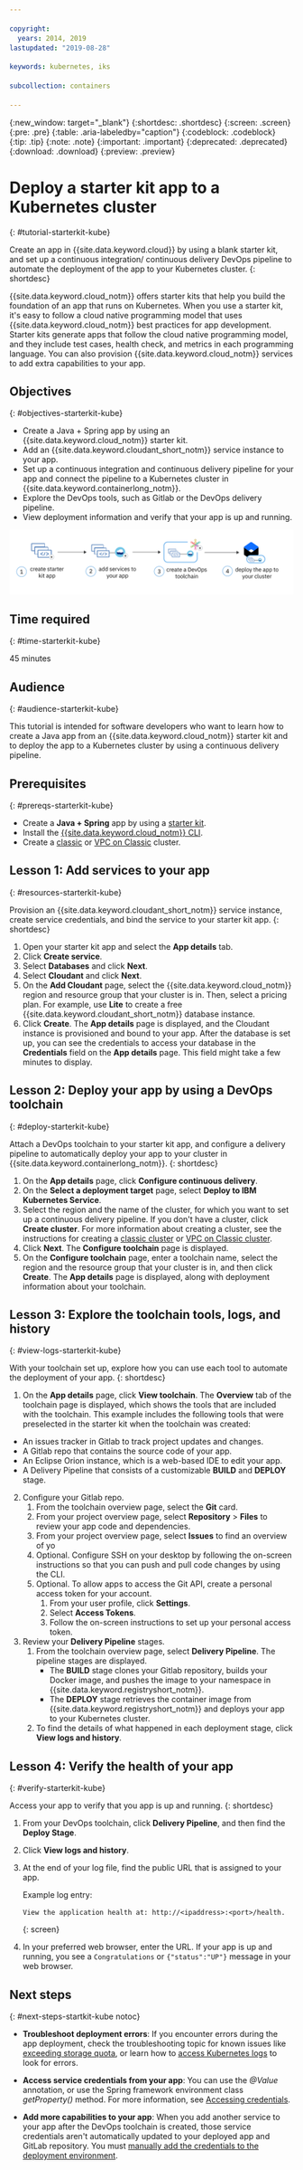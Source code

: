 ```yaml
---

copyright:
  years: 2014, 2019
lastupdated: "2019-08-28"

keywords: kubernetes, iks

subcollection: containers

---
```


{:new_window: target="_blank"}
{:shortdesc: .shortdesc}
{:screen: .screen}
{:pre: .pre}
{:table: .aria-labeledby="caption"}
{:codeblock: .codeblock}
{:tip: .tip}
{:note: .note}
{:important: .important}
{:deprecated: .deprecated}
{:download: .download}
{:preview: .preview}

# Deploy a starter kit app to a Kubernetes cluster
{: #tutorial-starterkit-kube}

Create an app in {{site.data.keyword.cloud}} by using a blank starter kit, and set up a continuous integration/ continuous delivery DevOps pipeline to automate the deployment of the app to your Kubernetes cluster.
{: shortdesc}

{{site.data.keyword.cloud_notm}} offers starter kits that help you build the foundation of an app that runs on Kubernetes. When you use a starter kit, it's easy to follow a cloud native programming model that uses {{site.data.keyword.cloud_notm}} best practices for app development. Starter kits generate apps that follow the cloud native programming model, and they include test cases, health check, and metrics in each programming language. You can also provision {{site.data.keyword.cloud_notm}} services to add extra capabilities to your app.

## Objectives
{: #objectives-starterkit-kube}

- Create a Java + Spring app by using an {{site.data.keyword.cloud_notm}} starter kit.
- Add an {{site.data.keyword.cloudant_short_notm}} service instance to your app.
- Set up a continuous integration and continuous delivery pipeline for your app and connect the pipeline to a Kubernetes cluster in {{site.data.keyword.containerlong_notm}}.
- Explore the DevOps tools, such as Gitlab or the DevOps delivery pipeline.
- View deployment information and verify that your app is up and running.

![Starter kit flow diagram](images/starterkit-app.png)

## Time required
{: #time-starterkit-kube}

45 minutes

## Audience
{: #audience-starterkit-kube}

This tutorial is intended for software developers who want to learn how to create a Java app from an {{site.data.keyword.cloud_notm}} starter kit and to deploy the app to a Kubernetes cluster by using a continuous delivery pipeline.

## Prerequisites
{: #prereqs-starterkit-kube}

* Create a **Java + Spring** app by using a [starter kit](/docs/apps/tutorials?topic=creating-apps-tutorial-starterkit).
* Install the [{{site.data.keyword.cloud_notm}} CLI](/docs/cli?topic=cloud-cli-getting-started#idt-prereq).
* Create a [classic](/docs/containers?topic=containers-clusters#clusters_standard) or [VPC on Classic](/docs/containers?topic=containers-clusters#clusters_vpc_standard) cluster.

## Lesson 1: Add services to your app
{: #resources-starterkit-kube}

Provision an {{site.data.keyword.cloudant_short_notm}} service instance, create service credentials, and bind the service to your starter kit app.
{: shortdesc}

1. Open your starter kit app and select the **App details** tab.
2. Click **Create service**.
2. Select **Databases** and click **Next**.
3. Select **Cloudant** and click **Next**.
4. On the **Add Cloudant** page, select the {{site.data.keyword.cloud_notm}} region and resource group that your cluster is in. Then, select a pricing plan. For example, use **Lite** to create a free {{site.data.keyword.cloudant_short_notm}} database instance.
5. Click **Create**. The **App details** page is displayed, and the Cloudant instance is provisioned and bound to your app. After the database is set up, you can see the credentials to access your database in the **Credentials** field on the **App details** page. This field might take a few minutes to display.

## Lesson 2: Deploy your app by using a DevOps toolchain
{: #deploy-starterkit-kube}

Attach a DevOps toolchain to your starter kit app, and configure a delivery pipeline to automatically deploy your app to your cluster in {{site.data.keyword.containerlong_notm}}.
{: shortdesc}

1. On the **App details** page, click **Configure continuous delivery**.
2. On the **Select a deployment target** page, select **Deploy to IBM Kubernetes Service**.
3. Select the region and the name of the cluster, for which you want to set up a continuous delivery pipeline. If you don't have a cluster, click **Create cluster**. For more information about creating a cluster, see the instructions for creating a [classic cluster](/docs/containers?topic=containers-clusters#clusters_standard) or [VPC on Classic cluster](/docs/containers?topic=containers-clusters#clusters_vpc_standard).
4. Click **Next**. The **Configure toolchain** page is displayed.
5. On the **Configure toolchain** page, enter a toolchain name, select the region and the resource group that your cluster is in, and then click **Create**. The **App details** page is displayed, along with deployment information about your toolchain.

## Lesson 3: Explore the toolchain tools, logs, and history
{: #view-logs-starterkit-kube}

With your toolchain set up, explore how you can use each tool to automate the deployment of your app.
{: shortdesc}

1. On the **App details** page, click **View toolchain**. The **Overview** tab of the toolchain page is displayed, which shows the tools that are included with the toolchain. This example includes the following tools that were preselected in the starter kit when the toolchain was created:
  * An issues tracker in Gitlab to track project updates and changes.
  * A Gitlab repo that contains the source code of your app.
  * An Eclipse Orion instance, which is a web-based IDE to edit your app.
  * A Delivery Pipeline that consists of a customizable **BUILD** and **DEPLOY** stage.
2. Configure your Gitlab repo.
   1. From the toolchain overview page, select the **Git** card.
   2. From your project overview page, select **Repository** > **Files** to review your app code and dependencies.
   3. From your project overview page, select **Issues** to find an overview of yo
   4. Optional. Configure SSH on your desktop by following the on-screen instructions so that you can push and pull code changes by using the CLI.
   5. Optional. To allow apps to access the Git API, create a personal access token for your account.
      1. From your user profile, click **Settings**.
      2. Select **Access Tokens**.
      3. Follow the on-screen instructions to set up your personal access token.
3. Review your **Delivery Pipeline** stages.
   1. From the toolchain overview page, select **Delivery Pipeline**. The pipeline stages are displayed.
      - The **BUILD** stage clones your Gitlab repository, builds your Docker image, and pushes the image to your namespace in {{site.data.keyword.registryshort_notm}}.
      - The **DEPLOY** stage retrieves the container image from {{site.data.keyword.registryshort_notm}} and deploys your app to your Kubernetes cluster.
   2. To find the details of what happened in each deployment stage, click **View logs and history**.

## Lesson 4: Verify the health of your app
{: #verify-starterkit-kube}

Access your app to verify that you app is up and running.
{: shortdesc}

1. From your DevOps toolchain, click **Delivery Pipeline**, and then find the **Deploy Stage**.
2. Click **View logs and history**.
3. At the end of your log file, find the public URL that is assigned to your app.

   Example log entry:
   ```
   View the application health at: http://<ipaddress>:<port>/health.
   ```
   {: screen}

4. In your preferred web browser, enter the URL. If your app is up and running, you see a `Congratulations` or `{"status":"UP"}` message in your web browser.


## Next steps
{: #next-steps-startkit-kube notoc}

* **Troubleshoot deployment errors**: If you encounter errors during the app deployment, check the troubleshooting topic for known issues like [exceeding storage quota](/docs/apps?topic=creating-apps-managingapps#exceed_quota), or learn how to [access Kubernetes logs](/docs/apps?topic=creating-apps-managingapps#access_kube_logs) to look for errors.

* **Access service credentials from your app**: You can use the _@Value_ annotation, or use the Spring framework environment class _getProperty()_ method. For more information, see [Accessing credentials](/docs/java?topic=java-spring-configuration#spring-access-credentials).

* **Add more capabilities to your app**: When you add another service to your app after the DevOps toolchain is created, those service credentials aren't automatically updated to your deployed app and GitLab repository. You must [manually add the credentials to the deployment environment](/docs/apps?topic=creating-apps-credentials_overview).

